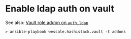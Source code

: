 # Enable ldap auth on vault


See also: [Vault role addon on `auth_ldap`](../reference/role_vault.md#auth_ldap)

```{code-block}
> ansible-playbook wescale.hashistack.vault -t addons
```
```

